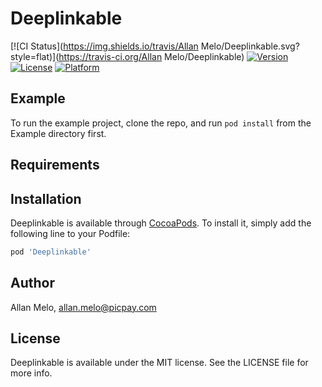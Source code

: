 # Deeplinkable

[![CI Status](https://img.shields.io/travis/Allan Melo/Deeplinkable.svg?style=flat)](https://travis-ci.org/Allan Melo/Deeplinkable)
[![Version](https://img.shields.io/cocoapods/v/Deeplinkable.svg?style=flat)](https://cocoapods.org/pods/Deeplinkable)
[![License](https://img.shields.io/cocoapods/l/Deeplinkable.svg?style=flat)](https://cocoapods.org/pods/Deeplinkable)
[![Platform](https://img.shields.io/cocoapods/p/Deeplinkable.svg?style=flat)](https://cocoapods.org/pods/Deeplinkable)

## Example

To run the example project, clone the repo, and run `pod install` from the Example directory first.

## Requirements

## Installation

Deeplinkable is available through [CocoaPods](https://cocoapods.org). To install
it, simply add the following line to your Podfile:

```ruby
pod 'Deeplinkable'
```

## Author

Allan Melo, allan.melo@picpay.com

## License

Deeplinkable is available under the MIT license. See the LICENSE file for more info.
